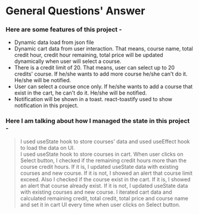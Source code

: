 # General Questions' Answer

### Here are some features of this project -
* Dynamic data load from json file
* Dynamic cart data from user interaction. That means, course name, total credit hour, credit hour remaining, total price will be updated dynamically when user will select a course.
* There is a credit limit of 20. That means, user can select up to 20 credits' course. If he/she wants to add more course he/she can't do it. He/she will be notified.
* User can select a course once only. If he/she wants to add a course that exist in the cart, he can't do it. He/she will be notified.
* Notification will be shown in a toast. react-toastify used to show notification in this project.

### Here I am talking about how I managed the state in this project -
> I used useState hook to store courses' data and used useEffect hook to load the data on UI.<br/>
> I used useState hook to store courses in cart. When user clicks on Select button, I checked if the remaining credit hours more than the course credit hours. If it is, I updated useState data with existing courses and new course. If it is not, I showed an alert that course limit exceed. Also I checked if the course exist in the cart. If it is, I showed an alert that course already exist. If it is not, I updated useState data with existing courses and new course. I iterated cart data and calculated remaining credit, total credit, total price and course name and set it in cart UI every time when user clicks on Select button.